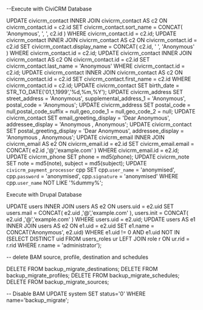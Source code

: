 --Execute with CiviCRM Database


UPDATE civicrm_contact INNER JOIN civicrm_contact AS c2 ON civicrm_contact.id = c2.id SET civicrm_contact.sort_name = CONCAT( 'Anonymous', ', ', c2.id ) WHERE civicrm_contact.id = c2.id;
UPDATE civicrm_contact INNER JOIN civicrm_contact AS c2 ON civicrm_contact.id = c2.id SET civicrm_contact.display_name = CONCAT( c2.id, ' ', 'Anonymous' ) WHERE civicrm_contact.id = c2.id;
UPDATE civicrm_contact INNER JOIN civicrm_contact AS c2 ON civicrm_contact.id = c2.id SET civicrm_contact.last_name = 'Anonymous' WHERE civicrm_contact.id = c2.id;
UPDATE civicrm_contact INNER JOIN civicrm_contact AS c2 ON civicrm_contact.id = c2.id SET civicrm_contact.first_name = c2.id WHERE civicrm_contact.id = c2.id;
UPDATE civicrm_contact SET birth_date = STR_TO_DATE('01,1,1999','%d,%m,%Y');
UPDATE civicrm_address SET street_address = 'Anonymous', supplemental_address_1 = 'Anonymous', postal_code = 'Anonymous';
UPDATE civicrm_address SET postal_code = null,postal_code_suffix = null,geo_code_1 = null,geo_code_2 = null;
UPDATE civicrm_contact SET email_greeting_display = 'Dear Anonymous', addressee_display = 'Anonymous , Anonymous';
UPDATE civicrm_contact SET postal_greeting_display = 'Dear Anonymous', addressee_display = 'Anonymous , Anonymous';
UPDATE civicrm_email INNER JOIN civicrm_email AS e2 ON civicrm_email.id = e2.id SET civicrm_email.email = CONCAT( e2.id ,'@','example.com' ) WHERE civicrm_email.id = e2.id;
UPDATE civicrm_phone SET phone = md5(phone);
UPDATE civicrm_note SET note = md5(note), subject = md5(subject);
UPDATE `civicrm_payment_processor` cpp SET cpp.`user_name` = 'anonymised', cpp.`password` = 'anonymised', cpp.`signature` = 'anonymised' WHERE cpp.`user_name` NOT LIKE '%dummy%';

Execute with Drupal Database

UPDATE users
INNER JOIN users AS e2 ON users.uid = e2.uid
SET users.mail = CONCAT( e2.uid ,'@','example.com' ), users.init = CONCAT( e2.uid ,'@','example.com' )
WHERE users.uid = e2.uid;
UPDATE users AS e1
INNER JOIN users AS e2 
ON e1.uid = e2.uid 
SET e1.name = CONCAT('Anonymous', e2.uid)
WHERE e1.uid != 0 AND
      e1.uid NOT IN (SELECT DISTINCT uid FROM users_roles ur LEFT JOIN role r ON ur.rid = r.rid WHERE r.name = 'administrator');
 
-- delete BAM source, profile, destination and schedules 

DELETE FROM  backup_migrate_destinations;
DELETE FROM  backup_migrate_profiles;
DELETE FROM  backup_migrate_schedules;
DELETE FROM  backup_migrate_sources;

-- Disable BAM
UPDATE system SET status='0' WHERE name='backup_migrate';
